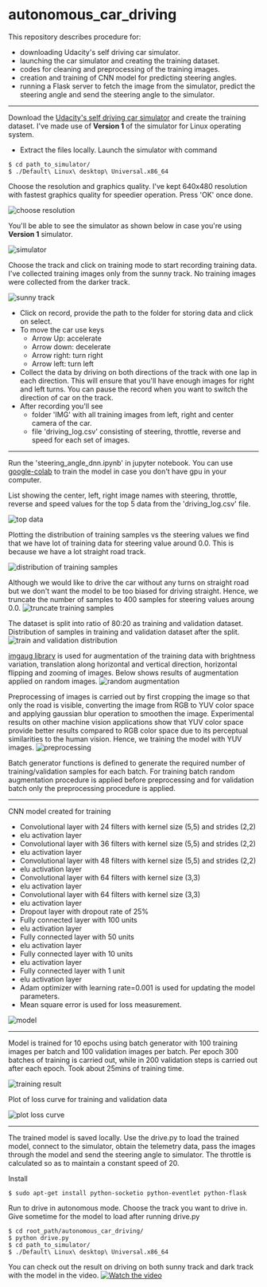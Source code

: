 # autonomous_car_driving 
This repository describes procedure for:
- downloading Udacity's self driving car simulator.
- launching the car simulator and creating the training dataset.
- codes for cleaning and preprocessing of the training images.
- creation and training of CNN model for predicting steering angles.
- running a Flask server to fetch the image from the simulator, predict the steering angle and send the steering angle to the simulator.

--------------------------------------
Download the [Udacity's self driving car simulator](https://github.com/udacity/self-driving-car-sim) and create the training dataset. I've made use of **Version 1** of the simulator for Linux operating system.
- Extract the files locally. Launch the simulator with command
```
$ cd path_to_simulator/
$ ./Default\ Linux\ desktop\ Universal.x86_64
```
Choose the resolution and graphics quality. I've kept 640x480 resolution with fastest graphics quality for speedier operation. Press 'OK' once done.

![choose resolution](images/choose_resolution.png)

You'll be able to see the simulator as shown below in case you're using **Version 1** simulator.

![simulator](images/simulator.png)

Choose the track and click on training mode to start recording training data. I've collected training images only from the sunny track. No training images were collected from the darker track.

![sunny track](sunny_track_training.png)

- Click on record, provide the path to the folder for storing data and click on select. 
- To move the car use keys
  - Arrow Up: accelerate 
  - Arrow down: decelerate
  - Arrow right: turn right
  - Arrow left: turn left
- Collect the data by driving on both directions of the track with one lap in each direction. This will ensure that you'll have enough images for right and left turns. You can pause the record when you want to switch the direction of car on the track.
- After recording you'll see 
  - folder 'IMG' with all training images from left, right and center camera of the car.
  - file 'driving_log.csv' consisting of steering, throttle, reverse and speed for each set of images.

--------------------------------------
Run the 'steering_angle_dnn.ipynb' in jupyter notebook. You can use [google-colab](https://colab.research.google.com) to train the model in case you don't have gpu in your computer.

List showing the center, left, right image names with steering, throttle, reverse and speed values for the top 5 data from the 'driving_log.csv' file.

![top data](images/data_head.png)

Plotting the distribution of training samples vs the steering values we find that we have lot of training data for steering value around 0.0. This is because we have a lot straight road track.

![distribution of training samples](images/histogram_images_vs_steering_anlges.png)

Although we would like to drive the car without any turns on straight road but we don't want the model to be too biased for driving straight. Hence, we truncate the number of samples to 400 samples for steering values aroung 0.0.
![truncate training samples](images/truncated_histogram.png)

The dataset is split into ratio of 80:20 as training and validation dataset. Distribution of samples in training and validation dataset after the split.
![train and validation distribution](images/Distribution_training_validation.png)

[imgaug library](https://imgaug.readthedocs.io/en/latest/) is used for augmentation of the training data with brightness variation, translation along horizontal and vertical direction, horizontal flipping and zooming of images. Below shows results of augmentation applied on random images.
![random augmentation](images/Random_augmentation.png)

Preprocessing of images is carried out by first cropping the image so that only the road is visible, converting the image from RGB to YUV color space and applying gaussian blur operation to smoothen the image. Experimental results on other machine vision applications show that YUV color space provide better results compared to RGB color space due to its perceptual similarities to
the human vision. Hence, we training the model with YUV images.
![preprocessing](images/preprocess_image.png)

Batch generator functions is defined to generate the required number of training/validation samples for each batch. For training batch random augmentation procedure is applied before preprocessing and for validation batch only the preprocessing procedure is applied. 

--------------------------------------
CNN model created for training
- Convolutional layer with 24 filters with kernel size (5,5) and strides (2,2)
- elu activation layer
- Convolutional layer with 36 filters with kernel size (5,5) and strides (2,2)
- elu activation layer
- Convolutional layer with 48 filters with kernel size (5,5) and strides (2,2)
- elu activation layer
- Convolutional layer with 64 filters with kernel size (3,3)
- elu activation layer
- Convolutional layer with 64 filters with kernel size (3,3)
- elu activation layer
- Dropout layer with dropout rate of 25%
- Fully connected layer with 100 units
- elu activation layer
- Fully connected layer with 50 units
- elu activation layer
- Fully connected layer with 10 units
- elu activation layer
- Fully connected layer with 1 unit
- elu activation layer
- Adam optimizer with learning rate=0.001 is used for updating the model parameters.
- Mean square error is used for loss measurement.

![model](images/model.png)

--------------------------------------
Model is trained for 10 epochs using batch generator with 100 training images per batch and 100 validation images per batch. Per epoch 300 batches of training is carried out, while in 200 validation steps is carried out after each epoch. Took about 25mins of training time.

![training result](images/training_fit_gen.png)

Plot of loss curve for training and validation data

![plot loss curve](images/plot_loss_curve.png)

--------------------------------------
The trained model is saved locally. Use the drive.py to load the trained model, connect to the simulator, obtain the telemetry data, pass the images through the model and send the steering angle to simulator. The throttle is calculated so as to maintain a constant speed of 20.

Install
```
$ sudo apt-get install python-socketio python-eventlet python-flask
```

Run to drive in autonomous mode. Choose the track you want to drive in. Give sometime for the model to load after running drive.py
```
$ cd root_path/autonomous_car_driving/
$ python drive.py
$ cd path_to_simulator/
$ ./Default\ Linux\ desktop\ Universal.x86_64
```

You can check out the result on driving on both sunny track and dark track with the model in the video.
[![Watch the video](images/autonomous_driving.png)](https://youtu.be/ozstXJIiAoA)
